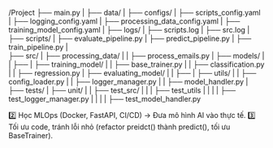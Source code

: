 /Project
├── main.py
|
├── data/
|
├── configs/
|   ├── scripts_config.yaml
|   ├── logging_config.yaml
|   ├── processing_data_config.yaml
|   ├── training_model_config.yaml
|
├── logs/
|   ├── scripts.log
|   ├── src.log
|
├── scripts/
|   ├── evaluate_pipeline.py
|   ├── predict_pipeline.py
|   ├── train_pipeline.py
|   
├── src/
|   ├── processing_data/
|   |   ├── process_emails.py
|   ├── models/
|   |   ├──
|   ├── training_model/
|   |   ├── base_trainer.py
|   |   ├── classification.py
|   |   ├── regression.py
|   ├── evaluating_model/
|   |   ├── 
|   ├── utils/
|   |   ├── config_loader.py
|   |   ├── logger_manager.py
|   |   ├── model_handler.py
|   
├── tests/
|   ├── unit/
|   |   ├── test_src/
|   |   |   ├── test_utils
|   |   |   |   ├── test_logger_manager.py
|   |   |   |   ├── test_model_handler.py





2️⃣ Học MLOps (Docker, FastAPI, CI/CD) → Đưa mô hình AI vào thực tế.
3️⃣ Tối ưu code, tránh lỗi nhỏ (refactor preidct() thành predict(), tối ưu BaseTrainer).